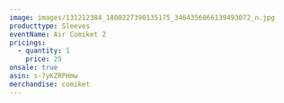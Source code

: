 ```yaml
---
image: images/131212384_1800227390135175_3464356066139493072_n.jpg
producttype: Sleeves
eventName: Air Comiket 2
pricings:
  - quantity: 1
    price: 25
onsale: true
asin: s-7yKZRPHmw
merchandise: comiket
---
```


